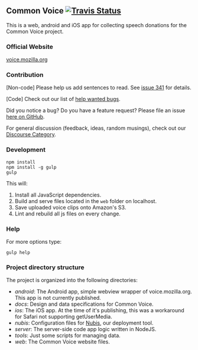 ## Common Voice [![Travis Status](https://travis-ci.org/mozilla/voice-web.svg?branch=master)](https://travis-ci.org/mozilla/voice-web)
This is a web, android and iOS app for collecting speech
donations for the Common Voice project.

### Official Website
[voice.mozilla.org](https://voice.mozilla.org)

### Contribution
[Non-code] Please help us add sentences to read. See [issue 341](https://github.com/mozilla/voice-web/issues/341) for details.

[Code] Check out our list of [help wanted bugs](https://github.com/mozilla/voice-web/issues?q=is%3Aissue+is%3Aopen+label%3A%22help+wanted%22).

Did you notice a bug? Do you have a feature request? Please file an issue [here on GitHub](https://github.com/mozilla/voice-web/issues).

For general discussion (feedback, ideas, random musings), check out our [Discourse Category](https://discourse.mozilla-community.org/c/voice).

### Development
```
npm install
npm install -g gulp
gulp
```
This will:
1. Install all JavaScript dependencies.
1. Build and serve files located in the `web` folder on localhost.
1. Save uploaded voice clips onto Amazon's S3.
1. Lint and rebuild all js files on every change.

### Help

For more options type:
```
gulp help
```

### Project directory structure

The project is organized into the following directories:

- *android*: The Android app, simple webview wrapper of voice.mozilla.org. This app is not currently published.
- *docs*: Design and data specifications for Common Voice.
- *ios*: The iOS app. At the time of it's publishing, this was a workaround for Safari not supporting getUserMedia.
- *nubis*: Configuration files for [Nubis](https://github.com/nubisproject), our deployment tool.
- *server*: The server-side code app logic written in NodeJS.
- *tools*: Just some scripts for managing data.
- *web*: The Common Voice website files.
